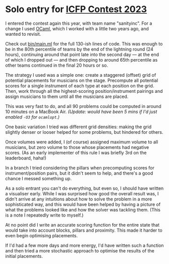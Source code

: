 # Solo entry for [ICFP Contest 2023](https://icfpcontest2023.github.io/)

I entered the contest again this year, with team name "sanityinc". For
a change I used [OCaml](), which I worked with a little two years ago,
and wanted to revisit.

Check out [bin/main.ml](./bin/main.ml) for the full 130-ish lines of
code. This was enough to be in the 80th percentile of teams by the end
of the lightning round (24 hours), continuing around that point late into the second
day — at the end of which I dropped out — and then dropping to around
65th percentile as other teams continued in the final 20 hours or so.

The strategy I used was a simple one: create a staggered (offset) grid
of potential placements for musicians on the stage. Precompute all
potential scores for a single instrument of each type at each position
on the grid. Then, work through all the highest-scoring
position/instrument pairings and assign musicians to them until all
the musicians are placed.

This was very fast to do, and all 90 problems could be computed in
around 10 minutes on a MacBook Air.
_(Update: would have been 5 mins if I'd just enabled `-O3` for `ocamlopt`.)_

One basic variation I tried was different grid densities: making the
grid slightly denser or looser helped for some problems, but hindered
for others.

Once volumes were added, I (of course) assigned maximum volume to all
musicians, but zero volume to those whose placements had negative
scores. (As an early implementer of this rule I was briefly 3rd on the
leaderboard, haha!)

In a branch I tried considering the pillars when precomputing scores
for instrument/position pairs, but it didn't seem to help, and there's
a good chance I messed something up.

As a solo entrant you can't do everything, but even so, I should have
written a visualiser early. While I was surprised how good the overall
result was, I didn't arrive at any intuitions about how to solve the
problem in a more sophisticated way, and this would have been helped
by having a picture of what the problems looked like and how the
solver was tackling them. (This is a note I repeatedly write to
myself.)

At no point did I write an accurate scoring function for the entire
state that would take into account blocks, pillars and proximity. This
made it harder to even begin optimising placements.

If I'd had a few more days and more energy, I'd have written such a
function and then tried a more stochastic approach to optimise the
results of the initial placements.
